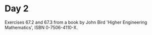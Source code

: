# Day 2
Exercises 67.2 and 67.3 from a book by John Bird
'Higher Engineering Mathematics', ISBN 0-7506-4110-X.
